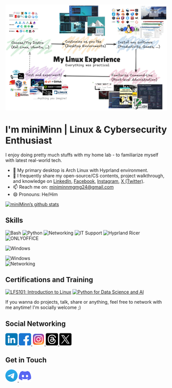 ![banner](Images/banner.webp)

# I'm miniMinn | Linux & Cybersecurity Enthusiast
I enjoy doing pretty much stuffs with my home lab - to familiarize myself with latest real-world tech.

- 🐧 My primary desktop is Arch Linux with Hyprland environment.
- 📝 I frequently share my open-source/CS contents, project walkthrough, and knowledge on [LinkedIn](https://www.linkedin.com/in/minn-maung-maung-03352028a/), [Facebook](https://www.facebook.com/profile.php?id=100087719122627), [Instagram](https://www.instagram.com/miniminn_ig?igsh=aWIyZjhsa2FiaGhs), [X (Twitter)](https://x.com/miniMinn24?t=CjacvDF0KcV51epICnFI7g&s=09).
- 📫 Reach me on: miniminnmgmg24@gmail.com
- 😄 Pronouns: He/Him

[![miniMinn’s github stats](https://github-readme-stats.vercel.app/api?username=miniMinn24)](https://github.com/miniMinn24)

## Skills
<img alt="Bash" src="https://img.shields.io/badge/Linux Administration-%2320232a.svg?style=for-the-badge&logo=gnubash&logoColor=%2361DAFB"/> <img alt="Python" src="https://img.shields.io/badge/Small Scripting-%2320232a.svg?style=for-the-badge&logo=python&logoColor=%2361DAFB"/> <img alt="Networking" src="https://img.shields.io/badge/Networking-%2320232a.svg?style=for-the-badge&logo=internet&logoColor=%2361DAFB"/> <img alt="IT Support" src="https://img.shields.io/badge/IT Support | Troubleshoot-%2320232a.svg?style=for-the-badge&logo=windows&logoColor=%2361DAFB"/> 
<img alt="Hyprland Ricer" src="https://img.shields.io/badge/Hyprland_Ricer-%23000000?style=for-the-badge&logo=neovim&logoColor=white"/>   
<img alt="ONLYOFFICE" src="https://img.shields.io/badge/ONLYOFFICE-00AC4F?style=for-the-badge&logo=data:image/svg+xml;base64,[BASE64_STRING]&logoColor=white"/>   

![Windows](https://img.shields.io/badge/Windows-0078D6?style=for-the-badge&logo=windows&logoColor=white)   

![Windows](https://img.shields.io/badge/Windows-0078D6?style=for-the-badge&logo=windows&logoColor=white)   
![Networking](https://img.shields.io/badge/Networking-20232a?style=for-the-badge&logo=wireshark&logoColor=51a351)

## Certifications and Training
<!--START_SECTION:badges-->
<a href="https://www.credly.com/badges/e248ed44-5712-4c9b-a035-283b1e822840" title="LFS101: Introduction to Linux"><img src="https://images.credly.com/size/80x80/images/97a95d07-04c3-4afb-952a-6bcf46ddb87e/blob" alt="LFS101: Introduction to Linux" width="80" height="80"></a>
<a href="https://www.credly.com/badges/6f89b56a-5f7a-4bc6-ba0d-4a4d3276264e" title="Python for Data Science and AI"><img src="https://images.credly.com/size/80x80/images/40bee502-a5b3-4365-90e7-57eed5067594/image.png" alt="Python for Data Science and AI" width="80" height="80"></a>
<!--END_SECTION:badges-->

If you wanna do projects, talk, share or anything, feel free to network with me anytime!
I'm socially welcome ;)

## Social Networking
<a href="https://www.linkedin.com/in/min-maung-maung-03352028a/">
  <img src="Icons/linkedin.png" width="38" alt="LinkedIn">
</a>
<a href="https://www.facebook.com/share/17VUdL46FU/">
  <img src="Icons/facebook.png" width="38" alt="Facebook">
</a>
<a href="https://www.instagram.com/miniminn_ig">
  <img src="Icons/instagram.png" width="38" alt="Instagram">
</a>   
<a href="https://www.threads.com/@miniminn_ig">
  <img src="Icons/threads.png" width="38" alt="Threads">
</a>
<a href="https://x.com/miniMinn24">
  <img src="Icons/twitter.png" width="38" alt="X (Twitter)">
</a>

## Get in Touch
<a href="https://t.me/@miniMinn24">
  <img src="Icons/telegram.png" width="38" alt="Telegram">
</a>
<a href="https://discord.com/users/1060219053551124511">
  <img src="Icons/discord.png" width="38" alt="Discord">
</a>
